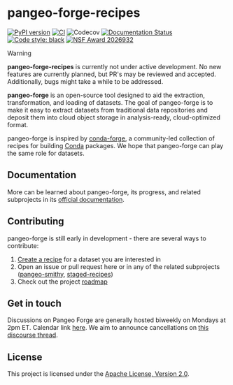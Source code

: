 # pangeo-forge-recipes

[![PyPI version](https://badge.fury.io/py/pangeo-forge-recipes.svg)](https://badge.fury.io/py/pangeo-forge-recipes)
[![CI](https://github.com/pangeo-forge/pangeo-forge-recipes/actions/workflows/test-integration.yaml/badge.svg)](https://github.com/pangeo-forge/pangeo-forge-recipes/actions/workflows/test-integration.yaml)
![Codecov](https://img.shields.io/codecov/c/github/pangeo-forge/pangeo-forge-recipes)
[![Documentation Status](https://readthedocs.org/projects/pangeo-forge/badge/?version=latest)](https://pangeo-forge.readthedocs.io/en/latest/?badge=latest)
[![Code style: black](https://img.shields.io/badge/code%20style-black-000000.svg)](https://github.com/psf/black)
[![NSF Award 2026932](https://img.shields.io/badge/NSF-2026932-blue)](https://www.nsf.gov/awardsearch/showAward?AWD_ID=2026932&HistoricalAwards=false)

> [!WARNING]
> **pangeo-forge-recipes** is currently not under active development. No new features are currently planned, but PR's may be reviewed and accepted. Additionally, bugs might take a while to be addressed.

**pangeo-forge** is an open-source tool designed to aid the extraction, transformation, and loading of datasets. The goal of pangeo-forge is to make it easy to extract datasets from traditional data repositories and deposit them into cloud object storage in analysis-ready, cloud-optimized format.

pangeo-forge is inspired by [conda-forge](https://conda-forge.org/), a community-led collection of recipes for building [Conda](https://docs.conda.io/en/latest/) packages. We hope that pangeo-forge can play the same role for datasets.

## Documentation

More can be learned about pangeo-forge, its progress, and related subprojects in its [official documentation](https://pangeo-forge.readthedocs.io).

## Contributing

pangeo-forge is still early in development - there are several ways to contribute:

1. [Create a recipe](https://pangeo-forge.readthedocs.io/en/latest/composition/index.html) for a dataset you are interested in
2. Open an issue or pull request here or in any of the related subprojects ([pangeo-smithy](https://github.com/pangeo-forge/pangeo-smithy), [staged-recipes](https://github.com/pangeo-forge/staged-recipes))
3. Check out the project [roadmap](https://github.com/pangeo-forge/roadmap)

## Get in touch

Discussions on Pangeo Forge are generally hosted biweekly on Mondays at 2pm ET.
Calendar link [here](https://pangeo.io/meeting-notes.html#meetings-calendar).
We aim to announce cancellations on [this discourse thread](https://discourse.pangeo.io/t/pangeo-forge-working-group-and-coordination-meetings/2816).

## License

This project is licensed under the [Apache License, Version 2.0](https://github.com/pangeo-forge/pangeo-forge-recipes/blob/master/LICENSE).
